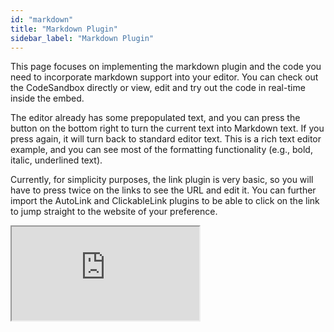 ```yaml
---
id: "markdown"
title: "Markdown Plugin"
sidebar_label: "Markdown Plugin"
---
```


This page focuses on implementing the markdown plugin and the code you need to incorporate markdown support into your editor. You can check out the CodeSandbox directly or view, edit and try out the code in real-time inside the embed. 

The editor already has some prepopulated text, and you can press the button on the bottom right to turn the current text into Markdown text. If you press again, it will turn back to standard editor text. This is a rich text editor example, and you can see most of the formatting functionality (e.g., bold, italic, underlined text).

Currently, for simplicity purposes, the link plugin is very basic, so you will have to press twice on the links to see the URL and edit it. You can further import the AutoLink and ClickableLink plugins to be able to click on the link to jump straight to the website of your preference. 

<iframe src="https://codesandbox.io/embed/lexical-markdown-plugin-example-4076jq?fontsize=14&hidenavigation=1&module=/src/Editor.js,/src/plugins/MarkdownTransformers.ts,/src/plugins/ActionsPlugin.tsx&theme=dark&view=split"
     style={{width:"100%", height:"700px", border:0, borderRadius: "4px", overflow:"hidden"}}
     title="lexical-markdown-plugin-example"
     allow="accelerometer; ambient-light-sensor; camera; encrypted-media; geolocation; gyroscope; hid; microphone; midi; payment; usb; vr; xr-spatial-tracking"
     sandbox="allow-forms allow-modals allow-popups allow-presentation allow-same-origin allow-scripts"
></iframe>
